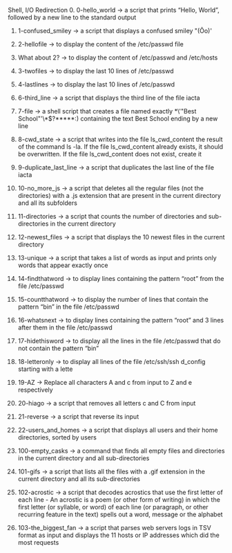 Shell, I/O Redirection
0. 0-hello_world -> a script that prints “Hello, World”, followed by a new line to the standard output
1. 1-confused_smiley ->  a script that displays a confused smiley "(Ôo)'
2. 2-hellofile -> to display the content of the /etc/passwd file
3. What about 2? -> to display the content of /etc/passwd and /etc/hosts
4. 3-twofiles -> to display the last 10 lines of /etc/passwd
5. 4-lastlines -> to display the last 10 lines of /etc/passwd
6. 6-third_line -> a script that displays the third line of the file iacta                                                          

7. 7-file -> a shell script that creates a file named exactly \*\\'"Best School"\'\\*$\?\*\*\*\*\*:) containing the text Best School ending by a new line                                             

8. 8-cwd_state -> a script that writes into the file ls_cwd_content the result of the command ls -la. If the file ls_cwd_content already exists, it should be overwritten. If the file ls_cwd_content does not exist, create it                                         

9. 9-duplicate_last_line -> a script that duplicates the last line of the file iacta                                                

10. 10-no_more_js ->  a script that deletes all the regular files (not the directories) with a .js extension that are present in the current directory and all its subfolders                         

11. 11-directories -> a script that counts the number of directories and sub-directories in the current directory                   

12. 12-newest_files -> a script that displays the 10 newest files in the current directory                                          

13. 13-unique -> a script that takes a list of words as input and prints only words that appear exactly once                        

14. 14-findthatword -> to display lines containing the pattern “root” from the file /etc/passwd                                     

15. 15-countthatword -> to display the number of lines that contain the pattern “bin” in the file /etc/passwd                       

16. 16-whatsnext -> to display lines containing the pattern “root” and 3 lines after them in the file /etc/passwd                   

17. 17-hidethisword -> to display all the lines in the file /etc/passwd that do not contain the pattern “bin”                       

18. 18-letteronly -> to display all lines of the file /etc/ssh/ssh d_config starting with a lette                                    

19. 19-AZ -> Replace all characters A and c from input to Z and e respectively                                                      

20. 20-hiago ->  a script that removes all letters c and C from input                                                               

21. 21-reverse ->  a script that reverse its input                

22. 22-users_and_homes -> a script that displays all users and their home directories, sorted by users

23. 100-empty_casks -> a command that finds all empty files and directories in the current directory and all sub-directories

24. 101-gifs -> a script that lists all the files with a .gif extension in the current directory and all its sub-directories

25. 102-acrostic -> a script that decodes acrostics that use the first letter of each line - An acrostic is a poem (or other form of writing) in which the first letter (or syllable, or word) of each line (or paragraph, or other recurring feature in the text) spells out a word, message or the alphabet

26. 103-the_biggest_fan -> a script that parses web servers logs in TSV format as input and displays the 11 hosts or IP addresses which did the most requests
